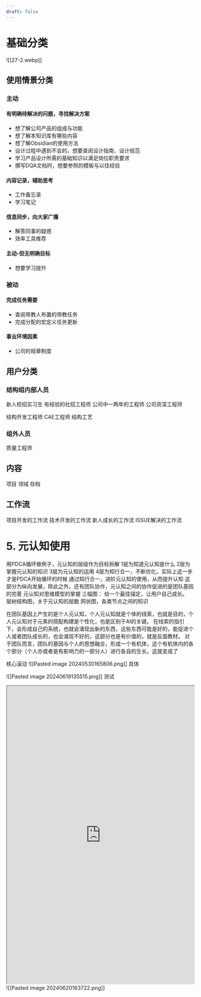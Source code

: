 ```yaml
---
draft: false
---
```

# 基础分类
![[27-2.webp]]
## 使用情景分类

### 主动

#### 有明确待解决的问题，寻找解决方案

- 想了解公司产品的组成与功能
- 想了解本知识库有哪些内容
- 想了解Obsidian的使用方法
- 设计过程中遇到不会的，想要查阅设计指南、设计规范
- 学习产品设计所需的基础知识以满足岗位职责要求
- 撰写DQA文档时，想要参照的模板与以往经验

#### 内容记录，辅助思考

- 工作备忘录
- 学习笔记
#### 信息同步，向大家广播

- 解答同事的疑惑
- 效率工具推荐

#### 主动-但无明确目标

- 想要学习提升

### 被动

#### 完成任务需要

- 查阅带教人布置的带教任务
- 完成分配的宏定义任务更新

#### 事业环境因素

- 公司的规章制度




## 用户分类


### 结构组内部人员

新人校招实习生
有经验的社招工程师
公司中一两年的工程师
公司资深工程师


结构开发工程师
CAE工程师
结构工艺


### 组外人员
质量工程师


## 内容
项目
领域
存档

## 工作流

项目开发的工作流
技术开发的工作流
新人成长的工作流
ISSUE解决的工作流







# 5. 元认知使用

用PDCA循环做例子，元认知的层级作为目标拆解
1层为知道元认知是什么
2层为掌握元认知的知识
3层为元认知的运用
4层为知行合一，不断优化，实际上这一步才是PDCA开始循环的时候
通过知行合一，进阶元认知的使用，从而提升认知
这部分为纵向发展，除此之外，还有团队协作，元认知之间的协作促进的是团队基因的完善
元认知对思维模型的掌握
三幅图：
给一个最佳锚定，让用户自己成长。
层树结构图，关于元认知的层数
网状图，各类节点之间的知识

在团队基因上产生的是个人元认知，个人元认知就是个体的线索，也就是目的，个人元认知对于元素的搭配构建是个性化，也是区别于AI的关键。
在线索的指引下，会形成自己的系统，也就会涌现出新的东西，这些东西可能是好的，能促进个人或者团队成长的，也会涌现不好的，这部分也是有价值的，就是反面教材。
对于团队而言，团队的基因与个人的思想融合，形成一个有机体，这个有机体内的各个部分（个人亦或者是有影响力的一部分人）进行各自的生长。这就变成了

核心滚动
![[Pasted image 20240530165806.png]]
具体

![[Pasted image 20240619135515.png]]
测试
<iframe src="http://192.168.20.21/redmine" width ="100%" height="800"></iframe>
![[Pasted image 20240620163722.png]]